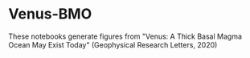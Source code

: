 # Venus-BMO
These notebooks generate figures from "Venus: A Thick Basal Magma Ocean May Exist Today" (Geophysical Research Letters, 2020)
